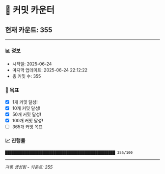 # 🔢 커밋 카운터

## 현재 카운트: 355

---

### 📊 정보
- 시작일: 2025-06-24
- 마지막 업데이트: 2025-06-24 22:12:22
- 총 커밋 수: 355

### 🎯 목표
- [x] 1개 커밋 달성!
- [x] 10개 커밋 달성!
- [x] 50개 커밋 달성!
- [x] 100개 커밋 달성!
- [ ] 365개 커밋 목표

### 📈 진행률
```
██████████████████████████████████████████████████ 355/100
```

---
*자동 생성됨 - 카운트: 355*
